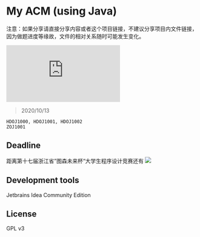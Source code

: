 # My ACM (using Java)

注意：如果分享请直接分享内容或者这个项目链接，不建议分享项目内文件链接，因为做题进度等缘故，文件的相对关系随时可能发生变化。

![](https://latex.codecogs.com/gif.latex?%5CLaTeX)

> 2020/10/13
```
HDOJ1000, HDOJ1001, HDOJ1002
ZOJ1001
```

## Deadline

距离第十七届浙江省”图森未来杯“大学生程序设计竞赛还有
![](https://api.solstice23.top/countdown/?date=1602864000&type=1&textType=1&font=2&fontSize=20&color=ff&left=&right=&spacing=0)

## Development tools

Jetbrains Idea Community Edition

## License

GPL v3
